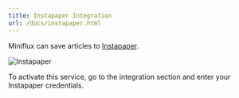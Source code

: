 ```yaml
---
title: Instapaper Integration
url: /docs/instapaper.html
---
```


Miniflux can save articles to [Instapaper](https://www.instapaper.com/).

![Instapaper](/images/instapaper.png)

To activate this service, go to the integration section and enter your Instapaper credentials.
